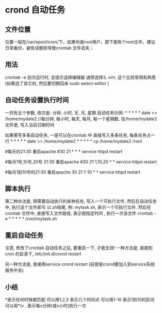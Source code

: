# crond 自动任务

## 文件位置

位置一般在/var/spool/cron/下，如果你是root用户，那下面有个root文件，建议日常备份，避免误删除导致crontab 文件丢失；

## 用法
crontab -e
初次运行时, 会提示选择编辑器
通常选择3, vim, 这个比较常用和熟悉
(如果选了其它的, 然后要切换回来
sudo select-editor
)

## 自动任务设置执行时间
一共有五个参数, 依次是: 分钟, 小时, 天, 月, 星期
自动任务示例:
\* \* \* \* \* date >> /home/mydate2
//每分钟, 每小时, 每天, 每月, 每一个星期数, 往/home/mydate2 文件里, 写入当前日期时间

如果需写多条自动任务, 一是可以在crontab 中 直接写入多条任务, 每条任务占一行
\* \* \* \* \* date >> /home/mydate2
\* \* \* \* \* cp /home/mydate2 /root

#每天的21:30 重启apache
#30 21 \* \* \* service httpd restart

#每月1号,10号,20号 21:30 重启apache
#30 21 1,10,20 \* \* service httpd restart

#每月1到10号的21:30 重启apache
30 21 1-10 \* \* service httpd restart

## 脚本执行
第二种办法是, 把需要自动执行的各种任务, 写入一个可执行文件, 然后在自动任务中, 执行这个文件即可
以.sh结尾, 例: mytask.sh, 表示一个可执行文件.
然后在crontab 文件中, 直接写入文件路径, 表示按指定时间 , 执行一次该文件
crontab -e
\* \* \* \* \*  /root/mytask.sh

## 重启自动任务
注意, 修改了crontab 自动任务之后, 要重启一下, 才能生效!
一种方法是, 直接到cron 的目录下, 
/etc/init.d/crond restart

另一种方法是, 直接用service crond restart
(前提是crond要加入到service系统服务中去)

## 小结
\*表示任何时候都匹配
可以用1,2,3 表示几个时间点
可以用1-10 表示1到10的区间
可以用\*/x , 表示每x分钟(或x小时)执行一次
